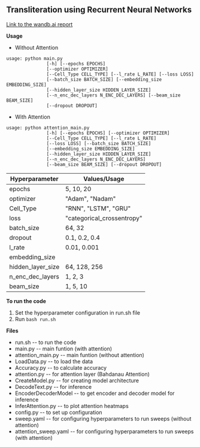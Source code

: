 <h2>Transliteration using Recurrent Neural Networks</h2>

[Link to the wandb.ai report](https://wandb.ai/cs22m088-iit-madras/DA6401_Assignment_3/reports/DA6401-Assignment-3--VmlldzoxMjc2NzEwMQ?accessToken=u1nhkunxydtxbfbzbd64uasu6k5wwuk07njcpokrlghp1ad8ftv0zmlswbpnem50)

**Usage**

* Without Attention

```
usage: python main.py 
               [-h] [--epochs EPOCHS] 
               [--optimizer OPTIMIZER]
               [--Cell_Type CELL_TYPE] [--l_rate L_RATE] [--loss LOSS]
               [--batch_size BATCH_SIZE] [--embedding_size EMBEDDING_SIZE]
               [--hidden_layer_size HIDDEN_LAYER_SIZE]
               [--n_enc_dec_layers N_ENC_DEC_LAYERS] [--beam_size BEAM_SIZE]
               [--dropout DROPOUT]
```

* With Attention

```
usage: python attention_main.py 
               [-h] [--epochs EPOCHS] [--optimizer OPTIMIZER]
               [--Cell_Type CELL_TYPE] [--l_rate L_RATE]
               [--loss LOSS] [--batch_size BATCH_SIZE]
               [--embedding_size EMBEDDING_SIZE]
               [--hidden_layer_size HIDDEN_LAYER_SIZE]
               [--n_enc_dec_layers N_ENC_DEC_LAYERS]
               [--beam_size BEAM_SIZE] [--dropout DROPOUT]

```



Hyperparameter | Values/Usage
-------------------- | --------------------
epochs | 5, 10, 20
optimizer | "Adam", "Nadam"
Cell_Type | "RNN", "LSTM", "GRU"
loss | "categorical_crossentropy"
batch_size | 64, 32
dropout | 0.1, 0.2, 0.4
l_rate | 0.01, 0.001
embedding_size | 
hidden_layer_size | 64, 128, 256
n_enc_dec_layers | 1, 2, 3
beam_size | 1, 5, 10


**To run the code**

1. Set the hyperparameter configuration in run.sh file
2. Run `bash run.sh`


**Files**

* run.sh -- to run the code
* main.py -- main funtion (with attention)
* attention_main.py -- main funtion (without attention)
* LoadData.py -- to load the data
* Accuracy.py -- to calculate accuracy
* attention.py -- for attention layer (Bahdanau Attention)
* CreateModel.py -- for creating model architecture
* DecodeText.py -- for inference
* EncoderDecoderModel -- to get encoder and decoder model for inference
* InferAttention.py -- to plot attention heatmaps
* config.py -- to set up configuration
* sweep.yaml -- for configuring hyperparameters to run sweeps (without attention)
* attention_sweep.yaml -- for configuring hyperparameters to run sweeps (with attention)
